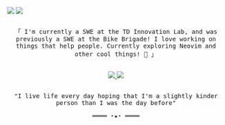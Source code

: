 [<img align="center" src="https://github.com/nathan-louie/nathan-louie/assets/53024905/fd7a4d41-1cf0-4091-855c-d20e2f5a9cbe#gh-light-mode-only" />](https://nathan.louie.ca)
[<img align="center" src="https://github.com/nathan-louie/nathan-louie/assets/53024905/c755e557-9477-45d0-8ea8-e26db54c1e4b#gh-dark-mode-only" />](https://nathan.louie.ca)

<samp>
  <p align="center">
    <br>
    「 I'm currently a SWE at the TD Innovation Lab, and was previously a SWE at the Bike Brigade! I love working on things that help people. Currently exploring Neovim and other cool things! 🌱 」
    <br>
  </p>
</samp>
<div align="center">
  <br>
  <a href="https://github.com/nathan-louie/nathan-louie.github.io" target="_blank" rel="nofollow noopener noreferrer">
    <img src="https://github-readme-stats.vercel.app/api/pin/?username=nathan-louie&repo=nathan-louie.github.io&theme=transparent">
  </a>
  <a href="https://github.com/nathan-louie/macOS-config" target="_blank" rel="nofollow noopener noreferrer">
    <img src="https://github-readme-stats.vercel.app/api/pin/?username=nathan-louie&repo=macOS-config&theme=transparent">
  </a>
  <br>
</div>
<samp>
  <p align="center">
    <br>
    "I live life every day hoping that I'm a slightly kinder person than I was the day before"
    <br>
  </p>
  <p align="center">
    ════ ⋆★⋆ ════
  </p>
</samp>
